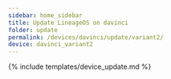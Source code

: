 ```yaml
---
sidebar: home_sidebar
title: Update LineageOS on davinci
folder: update
permalink: /devices/davinci/update/variant2/
device: davinci_variant2
---
```

{% include templates/device_update.md %}
